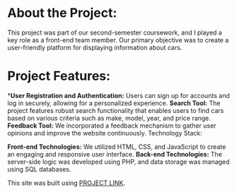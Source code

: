 # About the Project:
This project was part of our second-semester coursework, and I played a key role as a front-end team member. Our primary objective was to create a user-friendly platform for displaying information about cars.

# Project Features:


*<strong>User Registration and Authentication:</strong> Users can sign up for accounts and log in securely, allowing for a personalized experience.
<strong>Search Tool:</strong> The project features robust search functionality that enables users to find cars based on various criteria such as make, model, year, and price range.
<strong>Feedback Tool:</strong> We incorporated a feedback mechanism to gather user opinions and improve the website continuously.
Technology Stack:

<strong>Front-end Technologies:</strong> We utilized HTML, CSS, and JavaScript to create an engaging and responsive user interface.
<strong>Back-end Technologies:</strong> The server-side logic was developed using PHP, and data storage was managed using SQL databases.

This site was built using [PROJECT LINK](https://lamoro8800.github.io/Cars-Rent-Project/#home).
